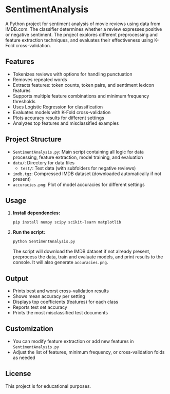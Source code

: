 
# SentimentAnalysis

A Python project for sentiment analysis of movie reviews using data from IMDB.com. The classifier determines whether a review expresses positive or negative sentiment. The project explores different preprocessing and feature extraction techniques, and evaluates their effectiveness using K-Fold cross-validation.

## Features
- Tokenizes reviews with options for handling punctuation
- Removes repeated words
- Extracts features: token counts, token pairs, and sentiment lexicon features
- Supports multiple feature combinations and minimum frequency thresholds
- Uses Logistic Regression for classification
- Evaluates models with K-Fold cross-validation
- Plots accuracy results for different settings
- Analyzes top features and misclassified examples

## Project Structure
- `SentimentAnalysis.py`: Main script containing all logic for data processing, feature extraction, model training, and evaluation
- `data/`: Directory for data files
    - `test/`: Test data (with subfolders for negative reviews)
- `imdb.tgz`: Compressed IMDB dataset (downloaded automatically if not present)
- `accuracies.png`: Plot of model accuracies for different settings

## Usage
1. **Install dependencies:**
   ```bash
   pip install numpy scipy scikit-learn matplotlib
   ```
2. **Run the script:**
   ```bash
   python SentimentAnalysis.py
   ```
   The script will download the IMDB dataset if not already present, preprocess the data, train and evaluate models, and print results to the console. It will also generate `accuracies.png`.

## Output
- Prints best and worst cross-validation results
- Shows mean accuracy per setting
- Displays top coefficients (features) for each class
- Reports test set accuracy
- Prints the most misclassified test documents

## Customization
- You can modify feature extraction or add new features in `SentimentAnalysis.py`
- Adjust the list of features, minimum frequency, or cross-validation folds as needed

## License
This project is for educational purposes.

